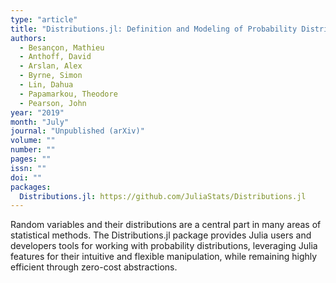 ```yaml
---
type: "article"
title: "Distributions.jl: Definition and Modeling of Probability Distributions in the JuliaStats Ecosystem"
authors:
  - Besançon, Mathieu
  - Anthoff, David
  - Arslan, Alex
  - Byrne, Simon
  - Lin, Dahua
  - Papamarkou, Theodore
  - Pearson, John
year: "2019"
month: "July"
journal: "Unpublished (arXiv)"
volume: ""
number: ""
pages: ""
issn: ""
doi: ""
packages:
  Distributions.jl: https://github.com/JuliaStats/Distributions.jl
---
```

Random variables and their distributions are a central part in many areas of statistical methods. The Distributions.jl package
provides Julia users and developers tools for working with probability distributions, leveraging Julia features for their
intuitive and flexible manipulation, while remaining highly efficient through zero-cost abstractions.

